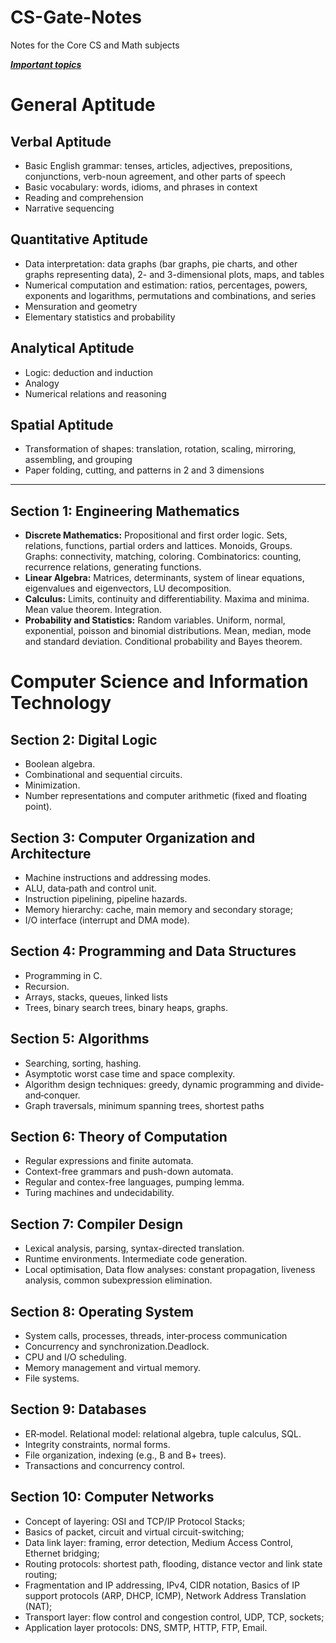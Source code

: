 # CS-Gate-Notes
Notes for the Core CS and Math subjects

[***Important topics***](https://www.gatevidyalay.com/gate-important-topics-for-cse-gate-2019/)
# General Aptitude
## Verbal Aptitude
- Basic English grammar: tenses, articles, adjectives, prepositions, conjunctions, verb-noun agreement, and other parts of speech
- Basic vocabulary: words, idioms, and phrases in context
- Reading and comprehension
- Narrative sequencing

## Quantitative Aptitude
- Data interpretation: data graphs (bar graphs, pie charts, and other graphs representing data), 2- and 3-dimensional plots, maps, and tables
- Numerical computation and estimation: ratios, percentages, powers, exponents and logarithms, permutations and combinations, and series
- Mensuration and geometry
- Elementary statistics and probability

## Analytical Aptitude
- Logic: deduction and induction
- Analogy
- Numerical relations and reasoning

## Spatial Aptitude
- Transformation of shapes: translation, rotation, scaling, mirroring, assembling, and grouping
- Paper folding, cutting, and patterns in 2 and 3 dimensions

---


## Section 1: Engineering Mathematics
- **Discrete Mathematics:** Propositional and first order logic. Sets, relations, functions, partial orders and lattices. Monoids, Groups. Graphs: connectivity, matching, coloring. Combinatorics: counting, recurrence relations, generating functions.
- **Linear Algebra:** Matrices, determinants, system of linear equations, eigenvalues and eigenvectors, LU decomposition.
- **Calculus:** Limits, continuity and differentiability. Maxima and minima. Mean value theorem. Integration.
- **Probability and Statistics:** Random variables. Uniform, normal, exponential, poisson and binomial distributions. Mean, median, mode and standard deviation. Conditional probability and Bayes theorem.


# Computer Science and Information Technology
## Section 2: Digital Logic
- Boolean algebra.
- Combinational and sequential circuits. 
- Minimization.
- Number representations and computer arithmetic (fixed and floating point).
## Section 3: Computer Organization and Architecture
- Machine instructions and addressing modes.
- ALU, data‐path and control unit. 
- Instruction pipelining, pipeline hazards.
- Memory hierarchy: cache, main memory and secondary storage; 
- I/O interface (interrupt and DMA mode).
## Section 4: Programming and Data Structures
- Programming in C.
- Recursion. 
- Arrays, stacks, queues, linked lists
- Trees, binary search trees, binary heaps, graphs.
## Section 5: Algorithms
- Searching, sorting, hashing.
- Asymptotic worst case time and space complexity.
- Algorithm design techniques: greedy, dynamic programming and divide‐and‐conquer. 
- Graph traversals, minimum spanning trees, shortest paths
## Section 6: Theory of Computation
- Regular expressions and finite automata.
- Context-free grammars and push-down automata.
- Regular and contex-free languages, pumping lemma. 
- Turing machines and undecidability.
## Section 7: Compiler Design
- Lexical analysis, parsing, syntax-directed translation.
- Runtime environments. Intermediate code generation.
- Local optimisation, Data flow analyses: constant propagation, liveness analysis, common subexpression elimination.
## Section 8: Operating System
- System calls, processes, threads, inter‐process communication
- Concurrency and synchronization.Deadlock.
- CPU and I/O scheduling. 
- Memory management and virtual memory.
- File systems.
## Section 9: Databases
- ER‐model. Relational model: relational algebra, tuple calculus, SQL.
- Integrity constraints, normal forms. 
- File organization, indexing (e.g., B and B+ trees).
- Transactions and concurrency control.
## Section 10: Computer Networks
- Concept of layering: OSI and TCP/IP Protocol Stacks; 
- Basics of packet, circuit and virtual circuit-switching;
- Data link layer: framing, error detection, Medium Access Control, Ethernet bridging; 
- Routing protocols: shortest path, flooding, distance vector and link state routing;
- Fragmentation and IP addressing, IPv4, CIDR notation, Basics of IP support protocols (ARP, DHCP, ICMP), Network Address Translation (NAT);
- Transport layer: flow control and congestion control, UDP, TCP, sockets;
- Application layer protocols: DNS, SMTP, HTTP, FTP, Email.
